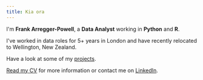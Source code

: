 ```yaml
---
title: Kia ora
---
```


I'm **Frank Arregger-Powell**, a **Data Analyst** working in **Python** and **R**.

I've worked in data roles for 5+ years in London and have recently relocated to Wellington, New Zealand.

Have a look at some of my [projects].

[Read my CV] for more information or contact me on [LinkedIn].


[projects]: /projects
[LinkedIn]: https://www.linkedin.com/in/frank-arregger-powell-62300b121/
[Read my CV]: ./cv.pdf
